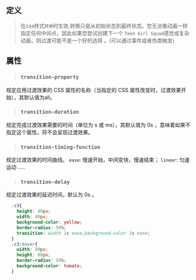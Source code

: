 ## 定义
> 在css样式`转换`时生效,转换只是从初始状态到最终状态。您无法像动画一样指定任何中间点，因此如果您尝试创建下一个 `Teen Girl Squad`感觉或复杂动画，则过渡可能不是一个好的选择 。(可以通过事件或者伪类触发)
## 属性
> ### `transition-property`
规定应用过渡效果的 CSS 属性的名称（当指定的 CSS 属性改变时，过渡效果开始），其默认值为all。
> ### `transition-duration`
规定完成过渡效果需要的时间（单位为 s 或 ms），其默认值为 0s ，意味着如果不指定这个属性，将不会呈现过渡效果。
> ### `transition-timing-function`
规定过渡效果的时间曲线。
`ease`: 慢速开始，中间变快，慢速结束；
`linear`: 匀速运动
.....
> ### `transition-delay`
规定过渡效果的延迟时间，默认为 0s 。
```css 
  .c3{
    height: 40px;
    width: 40px;
    background-color: yellow;
    border-radius: 50%;
    transition: width 1s ease,background-color 2s ease;
  }
  .c3:hover{
    width: 80px;
    height: 80px;
    border-radius: 50%;
    background-color: tomato;
  }


```
